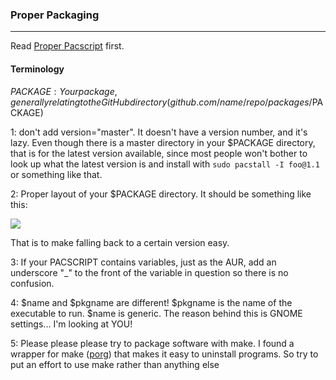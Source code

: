 ### Proper Packaging

---

Read [Proper Pacscript](https://raw.githubusercontent.com/Henryws/pacstall/master/misc/docs/pacscript.md) first.

#### Terminology

$PACKAGE: Your package, generally relating to the GitHub directory (github.com/name/repo/packages/$PACKAGE)

1: don't add version="master". It doesn't have a version number, and it's lazy. Even though there is a master directory in your \$PACKAGE directory, that is for the latest version available, since most people won't bother to look up what the latest version is and install with `sudo pacstall -I foo@1.1` or something like that.

2: Proper layout of your $PACKAGE directory. It should be something like this:

![](https://github.com/Henryws/pacstall/raw/1.0.4-Celeste/website-images/pacstall_tree.png)

That is to make falling back to a certain version easy.

3: If your PACSCRIPT contains variables, just as the AUR, add an underscore "\_" to the front of the variable in question so there is no confusion.

4: $name and $pkgname are different! $pkgname is the name of the executable to run. $name is generic. The reason behind this is GNOME settings... I'm looking at YOU!

5: Please please please try to package software with make. I found a wrapper for make ([porg](http://porg.sourceforge.net)) that makes it easy to uninstall programs. So try to put an effort to use make rather than anything else
